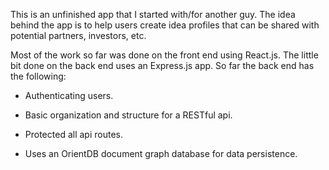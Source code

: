 This is an unfinished app that I started with/for another guy.  The idea behind the app is to help users create idea profiles that can be shared with potential partners, investors, etc. 

Most of the work so far was done on the front end using React.js.  The little bit done on the back end uses an Express.js app.  So far the back end has the following:
* Authenticating users.

* Basic organization and structure for a RESTful api.

* Protected all api routes.

* Uses an OrientDB document graph database for data persistence. 